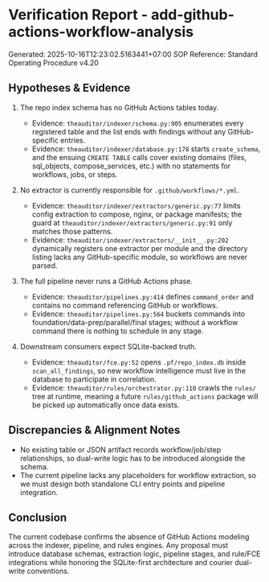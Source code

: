 
# Verification Report - add-github-actions-workflow-analysis
Generated: 2025-10-16T12:23:02.5163441+07:00
SOP Reference: Standard Operating Procedure v4.20

## Hypotheses & Evidence

1. The repo index schema has no GitHub Actions tables today.
   - Evidence: `theauditor/indexer/schema.py:905` enumerates every registered table and the list ends with findings without any GitHub-specific entries.
   - Evidence: `theauditor/indexer/database.py:178` starts `create_schema`, and the ensuing `CREATE TABLE` calls cover existing domains (files, sql_objects, compose_services, etc.) with no statements for workflows, jobs, or steps.

2. No extractor is currently responsible for `.github/workflows/*.yml`.
   - Evidence: `theauditor/indexer/extractors/generic.py:77` limits config extraction to compose, nginx, or package manifests; the guard at `theauditor/indexer/extractors/generic.py:91` only matches those patterns.
   - Evidence: `theauditor/indexer/extractors/__init__.py:202` dynamically registers one extractor per module and the directory listing lacks any GitHub-specific module, so workflows are never parsed.

3. The full pipeline never runs a GitHub Actions phase.
   - Evidence: `theauditor/pipelines.py:414` defines `command_order` and contains no command referencing GitHub or workflows.
   - Evidence: `theauditor/pipelines.py:564` buckets commands into foundation/data-prep/parallel/final stages; without a workflow command there is nothing to schedule in any stage.

4. Downstream consumers expect SQLite-backed truth.
   - Evidence: `theauditor/fce.py:52` opens `.pf/repo_index.db` inside `scan_all_findings`, so new workflow intelligence must live in the database to participate in correlation.
   - Evidence: `theauditor/rules/orchestrator.py:110` crawls the `rules/` tree at runtime, meaning a future `rules/github_actions` package will be picked up automatically once data exists.

## Discrepancies & Alignment Notes
- No existing table or JSON artifact records workflow/job/step relationships, so dual-write logic has to be introduced alongside the schema.
- The current pipeline lacks any placeholders for workflow extraction, so we must design both standalone CLI entry points and pipeline integration.

## Conclusion
The current codebase confirms the absence of GitHub Actions modeling across the indexer, pipeline, and rules engines. Any proposal must introduce database schemas, extraction logic, pipeline stages, and rule/FCE integrations while honoring the SQLite-first architecture and courier dual-write conventions.
